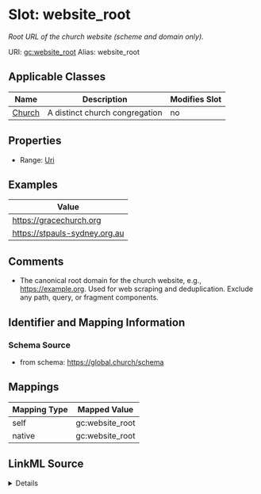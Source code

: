 

# Slot: website_root 


_Root URL of the church website (scheme and domain only)._





URI: [gc:website_root](https://global.church/schema/website_root)
Alias: website_root

<!-- no inheritance hierarchy -->





## Applicable Classes

| Name | Description | Modifies Slot |
| --- | --- | --- |
| [Church](Church.md) | A distinct church congregation |  no  |







## Properties

* Range: [Uri](Uri.md)






## Examples

| Value |
| --- |
| https://gracechurch.org |
| https://stpauls-sydney.org.au |

## Comments

* The canonical root domain for the church website, e.g., https://example.org.
Used for web scraping and deduplication.
Exclude any path, query, or fragment components.


## Identifier and Mapping Information







### Schema Source


* from schema: https://global.church/schema




## Mappings

| Mapping Type | Mapped Value |
| ---  | ---  |
| self | gc:website_root |
| native | gc:website_root |




## LinkML Source

<details>
```yaml
name: website_root
description: Root URL of the church website (scheme and domain only).
comments:
- 'The canonical root domain for the church website, e.g., https://example.org.

  Used for web scraping and deduplication.

  Exclude any path, query, or fragment components.

  '
examples:
- value: https://gracechurch.org
  description: Root domain for scraping.
- value: https://stpauls-sydney.org.au
  description: Australian church root domain.
in_subset:
- internal
from_schema: https://global.church/schema
rank: 1000
alias: website_root
domain_of:
- Church
range: uri

```
</details>